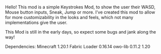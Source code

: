 Hello! 
This mod is a simple Keystrokes Mod, to show the user their WASD, Mouse button inputs, Sneak, Jump or more.
I've created this mod to allow for more customizability in the looks and feels, which not many implementations give the user. 

This Mod is still in the early days, so expect some bugs and jank along the way!

Dependencies:
Minecraft 1.20.1 
Fabric Loader 0.16.14
owo-lib 0.11.2 1.20
